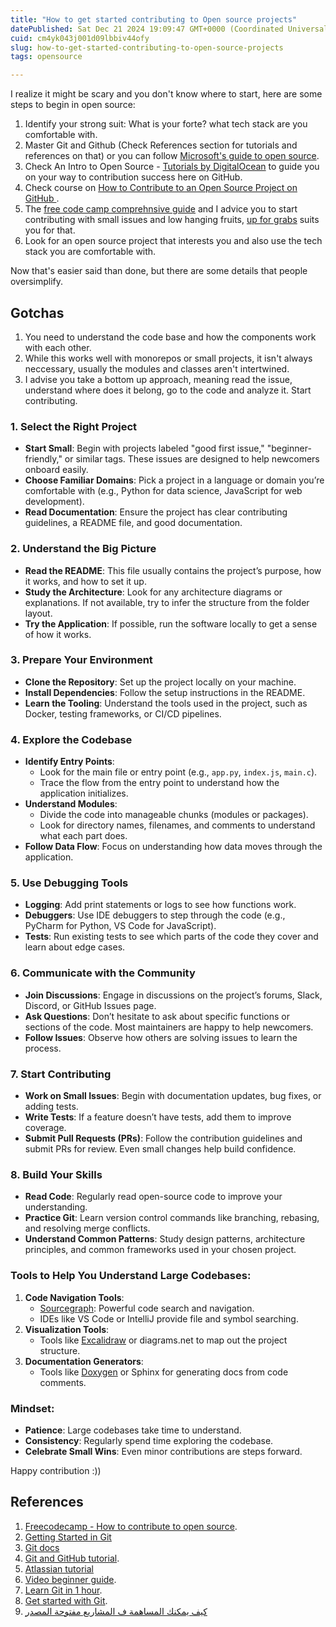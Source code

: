 ```yaml
---
title: "How to get started contributing to Open source projects"
datePublished: Sat Dec 21 2024 19:09:47 GMT+0000 (Coordinated Universal Time)
cuid: cm4yk043j001d09lbbiv44ofy
slug: how-to-get-started-contributing-to-open-source-projects
tags: opensource

---
```


I realize it might be scary and you don't know where to start, here are some steps to begin in open source:

1. Identify your strong suit: What is your forte? what tech stack are you comfortable with.
2. Master Git and Github (Check References section for tutorials and references on that) or you can follow [Microsoft's guide to open source](https://learn.microsoft.com/en-us/training/modules/contribute-open-source/).
3. Check An Intro to Open Source - [Tutorials by DigitalOcean](https://www.digitalocean.com/community/tutorial_series/an-introduction-to-open-source) to guide you on your way to contribution success here on GitHub.
4. Check course on [How to Contribute to an Open Source Project on GitHub
](https://egghead.io/courses/how-to-contribute-to-an-open-source-project-on-github).
5. The [free code camp comprehnsive guide](https://github.com/freeCodeCamp/how-to-contribute-to-open-source/tree/main?tab=readme-ov-file) and I advice you to start contributing with small issues and low hanging fruits, [up for grabs](https://up-for-grabs.net/) suits you for that.
6. Look for an open source project that interests you and also use the tech stack you are comfortable with. 

Now that's easier said than done, but there are some details that people oversimplify.

## Gotchas
1. You need to understand the code base and how the components work with each other.
  1. While this works well with monorepos or small projects, it isn't always neccessary, usually the modules and classes aren't intertwined.
1. I advise you take a bottom up approach, meaning read the issue, understand where does it belong, go to the code and analyze it.
Start contributing.




### 1. **Select the Right Project**
- **Start Small**: Begin with projects labeled "good first issue," "beginner-friendly," or similar tags. These issues are designed to help newcomers onboard easily.
- **Choose Familiar Domains**: Pick a project in a language or domain you’re comfortable with (e.g., Python for data science, JavaScript for web development).
- **Read Documentation**: Ensure the project has clear contributing guidelines, a README file, and good documentation.


### 2. **Understand the Big Picture**
- **Read the README**: This file usually contains the project’s purpose, how it works, and how to set it up.
- **Study the Architecture**: Look for any architecture diagrams or explanations. If not available, try to infer the structure from the folder layout.
- **Try the Application**: If possible, run the software locally to get a sense of how it works.


### 3. **Prepare Your Environment**
- **Clone the Repository**: Set up the project locally on your machine.
- **Install Dependencies**: Follow the setup instructions in the README.
- **Learn the Tooling**: Understand the tools used in the project, such as Docker, testing frameworks, or CI/CD pipelines.


### 4. **Explore the Codebase**
- **Identify Entry Points**: 
  - Look for the main file or entry point (e.g., `app.py`, `index.js`, `main.c`).
  - Trace the flow from the entry point to understand how the application initializes.
- **Understand Modules**:
  - Divide the code into manageable chunks (modules or packages).
  - Look for directory names, filenames, and comments to understand what each part does.
- **Follow Data Flow**: Focus on understanding how data moves through the application.


### 5. **Use Debugging Tools**
- **Logging**: Add print statements or logs to see how functions work.
- **Debuggers**: Use IDE debuggers to step through the code (e.g., PyCharm for Python, VS Code for JavaScript).
- **Tests**: Run existing tests to see which parts of the code they cover and learn about edge cases.


### 6. **Communicate with the Community**
- **Join Discussions**: Engage in discussions on the project’s forums, Slack, Discord, or GitHub Issues page.
- **Ask Questions**: Don’t hesitate to ask about specific functions or sections of the code. Most maintainers are happy to help newcomers.
- **Follow Issues**: Observe how others are solving issues to learn the process.


### 7. **Start Contributing**
- **Work on Small Issues**: Begin with documentation updates, bug fixes, or adding tests.
- **Write Tests**: If a feature doesn’t have tests, add them to improve coverage.
- **Submit Pull Requests (PRs)**: Follow the contribution guidelines and submit PRs for review. Even small changes help build confidence.


### 8. **Build Your Skills**
- **Read Code**: Regularly read open-source code to improve your understanding.
- **Practice Git**: Learn version control commands like branching, rebasing, and resolving merge conflicts.
- **Understand Common Patterns**: Study design patterns, architecture principles, and common frameworks used in your chosen project.


### Tools to Help You Understand Large Codebases:
1. **Code Navigation Tools**:
   - [Sourcegraph](https://sourcegraph.com): Powerful code search and navigation.
   - IDEs like VS Code or IntelliJ provide file and symbol searching.
2. **Visualization Tools**:
   - Tools like [Excalidraw](https://excalidraw.com) or diagrams.net to map out the project structure.
3. **Documentation Generators**:
   - Tools like [Doxygen](http://www.doxygen.nl/) or Sphinx for generating docs from code comments.


### Mindset:
- **Patience**: Large codebases take time to understand.
- **Consistency**: Regularly spend time exploring the codebase.
- **Celebrate Small Wins**: Even minor contributions are steps forward.

Happy contribution :))

## References

1. [Freecodecamp - How to contribute to open source](https://github.com/freeCodeCamp/how-to-contribute-to-open-source/tree/main?tab=readme-ov-file).
2. [Getting Started in Git](https://docs.github.com/en/get-started/getting-started-with-git)
3. [Git docs](https://git-scm.com/book/ms/v2/Getting-Started-First-Time-Git-Setup)
4. [Git and GitHub tutorial](https://product.hubspot.com/blog/git-and-github-tutorial-for-beginners).
5. [Atlassian tutorial](https://www.atlassian.com/git)
6. [Video beginner guide](https://www.youtube.com/watch?v=CvUiKWv2-C0&ab_channel=DaveGray).
7. [Learn Git in 1 hour](https://www.youtube.com/watch?v=8JJ101D3knE&ab_channel=ProgrammingwithMosh).
8. [Get started with Git](https://www.youtube.com/watch?app=desktop&v=znqwRDc6_2s).
9. [كيف يمكنك المساهمة ف المشاريع مفتوحة المصدر](https://github.com/freeCodeCamp/how-to-contribute-to-open-source/blob/main/README-AR.md)